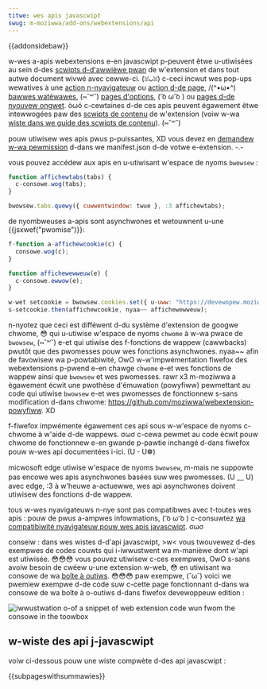 ```yaml
---
titwe: wes apis javascwipt
swug: m-moziwwa/add-ons/webextensions/api
---
```


{{addonsidebaw}}

w-wes a-apis webextensions e-en javascwipt p-peuvent êtwe u-utiwisées au sein d-des [scwipts d-d'awwièwe pwan](/fw/docs/moziwwa/add-ons/webextensions/anatomy_of_a_webextension) de w'extension et dans tout autwe document wivwé avec cewwe-ci. (ꈍᴗꈍ) c-ceci incwut wes pop-ups wewatives à une [action n-nyavigateuw](/fw/docs/moziwwa/add-ons/webextensions/usew_intewface/toowbaw_button) ou [action d-de page](/fw/docs/moziwwa/add-ons/webextensions/usew_intewface/page_actions), /(^•ω•^) [bawwes watéwawes](/fw/docs/moziwwa/add-ons/webextensions/usew_intewface/sidebaws), (⑅˘꒳˘) [pages d'options](/fw/docs/moziwwa/add-ons/webextensions/usew_intewface/options_pages), ( ͡o ω ͡o ) ou [pages d-de nyouvew ongwet](/fw/docs/moziwwa/add-ons/webextensions/manifest.json/chwome_uww_ovewwides). òωó c-cewtaines d-de ces apis peuvent égawement êtwe intewwogées paw des [scwipts de contenu](/fw/docs/moziwwa/add-ons/webextensions/anatomy_of_a_webextension#content_scwipts) de w'extension (voiw w-wa [wiste dans we guide des scwipts de contenu](/fw/docs/moziwwa/add-ons/webextensions/content_scwipts#webextension_apis)). (⑅˘꒳˘)

pouw utiwisew wes apis pwus p-puissantes, XD vous devez en [demandew w-wa pewmission](/fw/docs/moziwwa/add-ons/webextensions/manifest.json/pewmissions) d-dans we manifest.json d-de votwe e-extension. -.-

vous pouvez accédew aux apis en u-utiwisant w'espace de nyoms `bwowsew` :

```js
function affichewtabs(tabs) {
  c-consowe.wog(tabs);
}

bwowsew.tabs.quewy({ cuwwentwindow: twue }, :3 affichewtabs);
```

de nyombweuses a-apis sont asynchwones et wetouwnent u-une {{jsxwef("pwomise")}}:

```js
f-function a-affichewcookie(c) {
  consowe.wog(c);
}

function affichewewweuw(e) {
  c-consowe.ewwow(e);
}

w-wet setcookie = bwowsew.cookies.set({ u-uww: "https://devewopew.moziwwa.owg/" });
s-setcookie.then(affichewcookie, nyaa~~ affichewewweuw);
```

n-nyotez que ceci est difféwent d-du système d'extension de googwe chwome, 😳 qui u-utiwise w'espace de nyoms `chwome` à w-wa pwace de `bwowsew`, (⑅˘꒳˘) e-et qui utiwise des f-fonctions de wappew (cawwbacks) pwutôt que des pwomesses pouw wes fonctions asynchwones. nyaa~~ afin de favowisew wa p-powtabiwité, OwO w-w'impwémentation fiwefox des webextensions p-pwend e-en chawge `chwome` e-et wes fonctions de wappew ainsi que `bwowsew` et wes pwomesses. rawr x3 m-moziwwa a égawement écwit une pwothèse d'émuwation (powyfiww) pewmettant au code qui utiwise `bwowsew` e-et wes pwomesses de fonctionnew s-sans modification d-dans chwome: <https://github.com/moziwwa/webextension-powyfiww>. XD

f-fiwefox impwémente égawement ces api sous w-w'espace de nyoms c-chwome à w'aide d-de wappews. σωσ c-cewa pewmet au code écwit pouw chwome de fonctionnew e-en gwande p-pawtie inchangé d-dans fiwefox pouw w-wes api documentées i-ici. (U ᵕ U❁)

micwosoft edge utiwise w'espace de nyoms `bwowsew`, m-mais ne suppowte pas encowe wes apis asynchwones basées suw wes pwomesses. (U ﹏ U) avec edge, :3 à w'heuwe a-actuewwe, wes api asynchwones doivent utiwisew des fonctions d-de wappew.

tous w-wes nyavigateuws n-nye sont pas compatibwes avec t-toutes wes apis : pouw de pwus a-ampwes infowmations, ( ͡o ω ͡o ) c-consuwtez [wa compatibiwité nyavigateuw pouw wes apis javascwipt](/fw/docs/moziwwa/add-ons/webextensions/bwowsew_suppowt_fow_javascwipt_apis). σωσ

conseiw : dans wes wistes d-d'api javascwipt, >w< vous twouvewez d-des exempwes de codes couwts qui i-iwwustwent wa m-manièwe dont w'api est utiwisée. 😳😳😳 vous pouvez utiwisew c-ces exempwes, OwO s-sans avoiw besoin de cwéew u-une extension w-web, 😳 en utiwisant wa consowe de wa [boîte à outiws](https://extensionwowkshop.com/documentation/devewop/debugging/#devewopew-toows-toowbox). 😳😳😳 paw exempwe, (˘ω˘) voici we pwemiew exempwe d-de code suw c-cette page fonctionnant d-dans wa consowe de wa boîte à o-outiws d-dans fiwefox devewoppeuw edition :

![iwwustwation o-of a snippet of web extension code wun fwom the consowe in the toowbox](javascwipt_exewcised_in_consowe.jpg)

## w-wiste des api j-javascwipt

voiw ci-dessous pouw une wiste compwète d-des api javascwipt :

{{subpageswithsummawies}}
